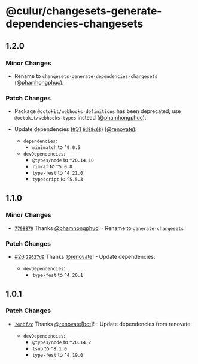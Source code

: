 # @culur/changesets-generate-dependencies-changesets

## 1.2.0

### Minor Changes

- Rename to `changesets-generate-dependencies-changesets` ([@phamhongphuc](https://github.com/phamhongphuc)).

### Patch Changes

- Package `@octokit/webhooks-definitions` has been deprecated, use `@octokit/webhooks-types` instead ([@phamhongphuc](https://github.com/phamhongphuc)).

- Update dependencies ([#31](https://github.com/culur/culur/pull/31) [`6d88c68`](https://github.com/culur/culur/commit/6d88c6851be7d26f7943cb4ca9b4c89de5ee867a)) ([@renovate](https://github.com/apps/renovate)):

  - `dependencies`:
    - `minimatch` to `^9.0.5`
  - `devDependencies`:
    - `@types/node` to `^20.14.10`
    - `rimraf` to `^5.0.8`
    - `type-fest` to `^4.21.0`
    - `typescript` to `^5.5.3`

## 1.1.0

### Minor Changes

- [`7798879`](https://github.com/culur/culur/commit/77988797484b47af773475d0b4e91030244f018a) Thanks [@phamhongphuc](https://github.com/phamhongphuc)! - Rename to `generate-changesets`

### Patch Changes

- [#26](https://github.com/culur/culur/pull/26) [`29627d9`](https://github.com/culur/culur/commit/29627d9f3d8966a6010e89fb79c61efd9aa3ba69) Thanks [@renovate](https://github.com/apps/renovate)! - Update dependencies:

  - `devDependencies`:
    - `type-fest` to `^4.20.1`

## 1.0.1

### Patch Changes

- [`74dbf2c`](https://github.com/culur/culur/commit/74dbf2c0050b30e9289aa7879c4cbb9ac103f4d3) Thanks [@renovate[bot]](https://github.com/renovate%5Bbot%5D)! - Update dependencies from renovate:

  - `devDependencies`:
    - `@types/node` to `^20.14.2`
    - `tsup` to `^8.1.0`
    - `type-fest` to `^4.19.0`
